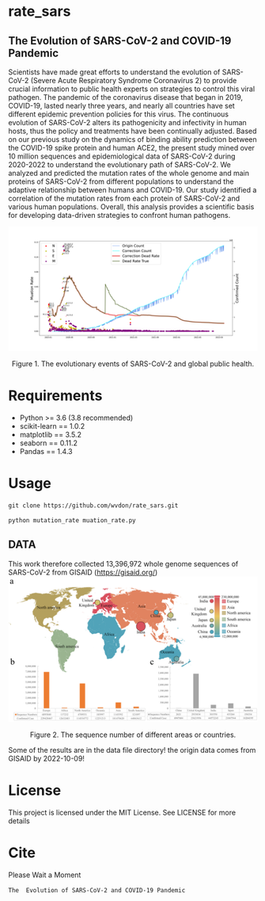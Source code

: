 # rate_sars
## The  Evolution of SARS-CoV-2 and COVID-19 Pandemic
Scientists have made great efforts to understand the evolution of SARS-CoV-2 (Severe Acute Respiratory Syndrome Coronavirus 2) to provide crucial information to public health experts on strategies to control this viral pathogen. The pandemic of the coronavirus disease that began in 2019, COVID-19, lasted nearly three years, and nearly all countries have set different epidemic prevention policies for this virus. The continuous evolution of SARS-CoV-2 alters its pathogenicity and infectivity in human hosts, thus the policy and treatments have been continually adjusted. Based on our previous study on the dynamics of binding ability prediction between the COVID-19 spike protein and human ACE2, the present study mined over 10 million sequences and epidemiological data of SARS-CoV-2 during 2020-2022 to understand the evolutionary path of SARS-CoV-2. We analyzed and predicted the mutation rates of the whole genome and main proteins of SARS-CoV-2 from different populations to understand the adaptive relationship between humans and COVID-19. Our study identified a correlation of the mutation rates from each protein of SARS-CoV-2 and various human populations. Overall, this analysis provides a scientific basis for developing data-driven strategies to confront human pathogens.

![](fig/fig4.png)
<center>Figure 1. The evolutionary events of SARS-CoV-2 and global public health. 
</center>


# Requirements
- Python >= 3.6 (3.8 recommended)
- scikit-learn == 1.0.2
- matplotlib == 3.5.2 
- seaborn == 0.11.2
- Pandas == 1.4.3
# Usage
 
```linux
git clone https://github.com/wvdon/rate_sars.git
```

```linux
python mutation_rate muation_rate.py
```
## DATA

This work therefore collected 13,396,972 whole genome sequences of SARS-CoV-2 from GISAID (https://gisaid.org/)
![](fig/fig1_new.png)

<center>Figure 2. The sequence number of different areas or countries.</center>


Some of the results are in the data file directory! the origin data comes from GISAID by 2022-10-09!
# License
This project is licensed under the MIT License. See LICENSE for more details
# Cite
Please Wait a Moment
```text
The  Evolution of SARS-CoV-2 and COVID-19 Pandemic
```
